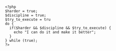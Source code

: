 ```
<?php
$harder = true;
$discipline = true;
$try_to_execute = tru
do {
  if($harder && $discipline && $try_to_execute) {
    echo "I can do it and make it better";
  }
} while (true);
?>
```
<!---
toanhtfireapps1609/toanhtfireapps1609 is a ✨ special ✨ repository because its `README.md` (this file) appears on your GitHub profile.
You can click the Preview link to take a look at your changes.
--->
